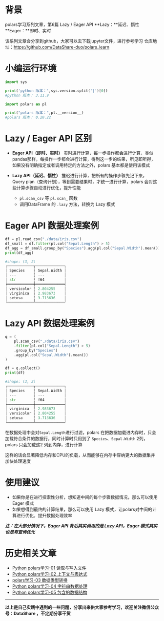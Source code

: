 # 背景
polars学习系列文章，第6篇 Lazy / Eager API
**Lazy：**延迟、惰性
**Eager：**即时、实时

该系列文章会分享到github，大家可以去下载jupyter文件，进行参考学习
仓库地址：https://github.com/DataShare-duo/polars_learn

# 小编运行环境
```python
import sys

print('python 版本：',sys.version.split('|')[0])
#python 版本： 3.11.9

import polars as pl

print("polars 版本：",pl.__version__)
#polars 版本： 0.20.22
```

# Lazy / Eager API 区别
- **Eager API（即时、实时）**
实时进行计算，每一步操作都会进行计算，类似pandas那样，每操作一步都会进行计算，得到这一步的结果，所见即所得，如果没有明确指定或者调用特定的方法之外，polars 基本都是使用该模式
    

- **Lazy API（延迟、惰性）**
推迟进行计算，把所有的操作步骤先记下来，Query plan（查询计划），等到需要结果时，才统一进行计算，polars 会对这些计算步骤自动进行优化，提升性能
    - `pl.scan_csv` 等 `pl.scan_` 函数
    - 调用DataFrame 的 `.lazy` 方法，转换为 Lazy 模式

# Eager API 数据处理案例
```python
df = pl.read_csv("./data/iris.csv")
df_small = df.filter(pl.col("Sepal.Length") > 5)
df_agg = df_small.group_by("Species").agg(pl.col("Sepal.Width").mean())
print(df_agg)

#shape: (3, 2)
┌────────────┬─────────────┐
│ Species    ┆ Sepal.Width │
│ ---        ┆ ---         │
│ str        ┆ f64         │
╞════════════╪═════════════╡
│ versicolor ┆ 2.804255    │
│ virginica  ┆ 2.983673    │
│ setosa     ┆ 3.713636    │
└────────────┴─────────────┘
```

# Lazy API 数据处理案例
```python
q = (
    pl.scan_csv("./data/iris.csv")
    .filter(pl.col("Sepal.Length") > 5)
    .group_by("Species")
    .agg(pl.col("Sepal.Width").mean())
)

df = q.collect()
print(df)

#shape: (3, 2)
┌────────────┬─────────────┐
│ Species    ┆ Sepal.Width │
│ ---        ┆ ---         │
│ str        ┆ f64         │
╞════════════╪═════════════╡
│ virginica  ┆ 2.983673    │
│ versicolor ┆ 2.804255    │
│ setosa     ┆ 3.713636    │
└────────────┴─────────────┘
```
在数据处理中会对`Sepal.Length`进行过滤，polars 在把数据加载进内存时，只会加载符合条件的数据行，同时计算时只用到了 `Species`、`Sepal.Width` 2列，polars 只会加载这2 列到内存，进行计算

这样的话会显著降低内存和CPU的负载，从而能够在内存中容纳更大的数据集并加快处理速度

# 使用建议
- 如果你是在进行探索性分析，想知道中间的每个步骤数据情况，那么可以使用 Eager 模式
- 如果想得到最终的计算结果，那么可以使用 Lazy 模式，让polars对中间的计算进行优化，提升数据处理效率

***注：在大部分情况下，Eager API 背后其实调用的是 Lazy API，Eager 模式其实也是有查询优化***

# 历史相关文章
- [Python polars学习-01 读取与写入文件](https://www.jianshu.com/p/40abe6c2018d)
- [Python polars学习-02 上下文与表达式](https://www.jianshu.com/p/06bacc452401)
- [polars学习-03 数据类型转换](https://www.jianshu.com/p/a53f4a11a909)
- [Python polars学习-04 字符串数据处理](https://www.jianshu.com/p/93bde134ea97)
- [Python polars学习-05 包含的数据结构](https://www.jianshu.com/p/a6ae818e6dd7)

**************************************************************************
**以上是自己实践中遇到的一些问题，分享出来供大家参考学习，欢迎关注微信公众号：DataShare ，不定期分享干货**
